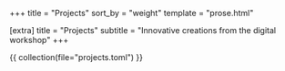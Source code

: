 +++
title = "Projects"
sort_by = "weight"
template = "prose.html"

[extra]
title = "Projects"
subtitle = "Innovative creations from the digital workshop"
+++

{{ collection(file="projects.toml") }}
